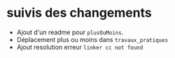 # suivis des changements

- Ajout d'un readme pour `plusOuMoins`.
- Déplacement plus ou moins dans `travaux_pratiques`
- Ajout resolution erreur `linker cc not found`
